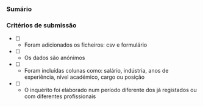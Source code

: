 ### Sumário

### Critérios de submissão

- [ ] - Foram adicionados os ficheiros: csv e formulário
- [ ] - Os dados são anónimos
- [ ] - Foram incluídas colunas como: salário, indústria, anos de experiência, nível académico, cargo ou posição
- [ ] - O inquérito foi elaborado num período diferente dos já registados ou com diferentes profissionais
